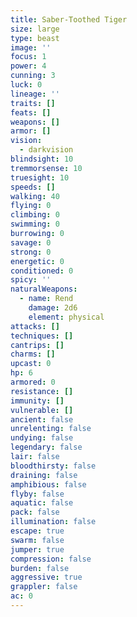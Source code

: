 ```yaml
---
title: Saber-Toothed Tiger
size: large
type: beast
image: ''
focus: 1
power: 4
cunning: 3
luck: 0
lineage: ''
traits: []
feats: []
weapons: []
armor: []
vision:
  - darkvision
blindsight: 10
tremmorsense: 10
truesight: 10
speeds: []
walking: 40
flying: 0
climbing: 0
swimming: 0
burrowing: 0
savage: 0
strong: 0
energetic: 0
conditioned: 0
spicy: ''
naturalWeapons:
  - name: Rend
    damage: 2d6
    element: physical
attacks: []
techniques: []
cantrips: []
charms: []
upcast: 0
hp: 6
armored: 0
resistance: []
immunity: []
vulnerable: []
ancient: false
unrelenting: false
undying: false
legendary: false
lair: false
bloodthirsty: false
draining: false
amphibious: false
flyby: false
aquatic: false
pack: false
illumination: false
escape: true
swarm: false
jumper: true
compression: false
burden: false
aggressive: true
grappler: false
ac: 0
---
```


